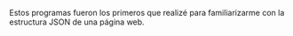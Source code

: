 Estos programas fueron los primeros que realizé para familiarizarme con la estructura JSON de una página web. 